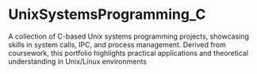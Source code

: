 # UnixSystemsProgramming_C
A collection of C-based Unix systems programming projects, showcasing skills in system calls, IPC, and process management. Derived from coursework, this portfolio highlights practical applications and theoretical understanding in Unix/Linux environments
